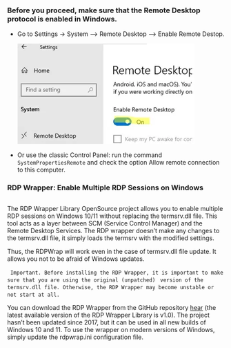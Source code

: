 ### Before you proceed, make sure that the Remote Desktop protocol is enabled in Windows.
  - Go to Settings -> System --> Remote Desktop --> Enable Remote Destop.
   
    <img src="https://raw.githubusercontent.com/rhshourav/RDPWrap/refs/heads/main/src/img/img_2.jpg">
  - Or use the classic Control Panel: run the command  ``` SystemPropertiesRemote ```   and check the option Allow remote connection to this computer.


### RDP Wrapper: Enable Multiple RDP Sessions on Windows
##
The RDP Wrapper Library OpenSource project allows you to enable multiple RDP sessions on Windows 10/11 without replacing the termsrv.dll file. This tool acts as a layer between SCM (Service Control Manager) and the Remote Desktop Services. The RDP wrapper doesn’t make any changes to the termsrv.dll file, it simply loads the termsrv with the modified settings.

Thus, the RDPWrap will work even in the case of termsrv.dll file update. It allows you not to be afraid of Windows updates.

``` Important. Before installing the RDP Wrapper, it is important to make sure that you are using the original (unpatched)```
``` version of the termsrv.dll file. Otherwise, the RDP Wrapper may become unstable or not start at all.```

You can download the RDP Wrapper from the GitHub repository [hear](https://github.com/rhshourav/RDPWrap/releases) (the latest available version of the RDP Wrapper Library is v1.0). The project hasn’t been updated since 2017, but it can be used in all new builds of Windows 10 and 11. To use the wrapper on modern versions of Windows, simply update the rdpwrap.ini configuration file.
